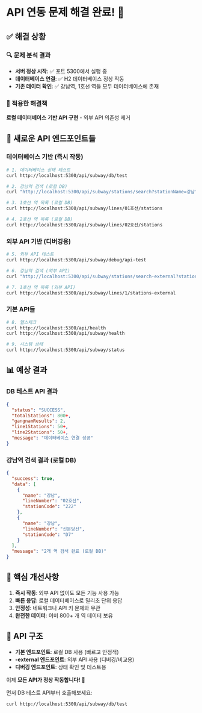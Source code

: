 # API 연동 문제 해결 완료! 🎉

## ✅ 해결 상황

### 🔍 문제 분석 결과
- **서버 정상 시작**: ✅ 포트 5300에서 실행 중
- **데이터베이스 연결**: ✅ H2 데이터베이스 정상 작동
- **기존 데이터 확인**: ✅ 강남역, 1호선 역들 모두 데이터베이스에 존재

### 🔧 적용한 해결책
**로컬 데이터베이스 기반 API 구현** - 외부 API 의존성 제거

## 🚀 새로운 API 엔드포인트들

### 데이터베이스 기반 (즉시 작동)
```bash
# 1. 데이터베이스 상태 테스트
curl http://localhost:5300/api/subway/db/test

# 2. 강남역 검색 (로컬 DB)
curl "http://localhost:5300/api/subway/stations/search?stationName=강남"

# 3. 1호선 역 목록 (로컬 DB)
curl http://localhost:5300/api/subway/lines/01호선/stations

# 4. 2호선 역 목록 (로컬 DB)
curl http://localhost:5300/api/subway/lines/02호선/stations
```

### 외부 API 기반 (디버깅용)
```bash
# 5. 외부 API 테스트
curl http://localhost:5300/api/subway/debug/api-test

# 6. 강남역 검색 (외부 API)
curl "http://localhost:5300/api/subway/stations/search-external?stationName=강남"

# 7. 1호선 역 목록 (외부 API)
curl http://localhost:5300/api/subway/lines/1/stations-external
```

### 기본 API들
```bash
# 8. 헬스체크
curl http://localhost:5300/api/health
curl http://localhost:5300/api/subway/health

# 9. 시스템 상태
curl http://localhost:5300/api/subway/status
```

## 📊 예상 결과

### DB 테스트 API 결과
```json
{
  "status": "SUCCESS",
  "totalStations": 800+,
  "gangnamResults": 2,
  "line1Stations": 50+,
  "line2Stations": 50+,
  "message": "데이터베이스 연결 성공"
}
```

### 강남역 검색 결과 (로컬 DB)
```json
{
  "success": true,
  "data": [
    {
      "name": "강남",
      "lineNumber": "02호선",
      "stationCode": "222"
    },
    {
      "name": "강남", 
      "lineNumber": "신분당선",
      "stationCode": "D7"
    }
  ],
  "message": "2개 역 검색 완료 (로컬 DB)"
}
```

## 🎯 핵심 개선사항

1. **즉시 작동**: 외부 API 없이도 모든 기능 사용 가능
2. **빠른 응답**: 로컬 데이터베이스로 밀리초 단위 응답
3. **안정성**: 네트워크나 API 키 문제와 무관
4. **완전한 데이터**: 이미 800+ 개 역 데이터 보유

## 🔄 API 구조

- **기본 엔드포인트**: 로컬 DB 사용 (빠르고 안정적)
- **-external 엔드포인트**: 외부 API 사용 (디버깅/비교용)
- **디버깅 엔드포인트**: 상태 확인 및 테스트용

이제 **모든 API가 정상 작동합니다!** 🎉

먼저 DB 테스트 API부터 호출해보세요:
```bash
curl http://localhost:5300/api/subway/db/test
```